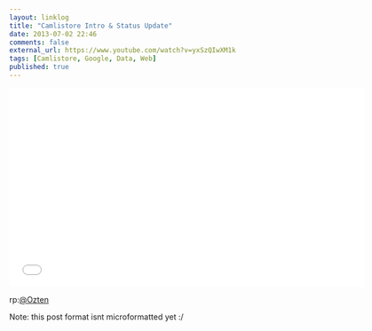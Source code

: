 ```yaml
---
layout: linklog
title: "Camlistore Intro & Status Update"
date: 2013-07-02 22:46
comments: false
external_url: https://www.youtube.com/watch?v=yxSzQIwXM1k
tags: [Camlistore, Google, Data, Web]
published: true
---
```


<div class="flex-video">
    <iframe width="640" height="360" src="//www.youtube.com/embed/yxSzQIwXM1k" frameborder="0" allowfullscreen></iframe>
</div>

rp:[@Ozten](http://innercircle.aok.io/hello_indieweb)

Note: this post format isnt microformatted yet :/